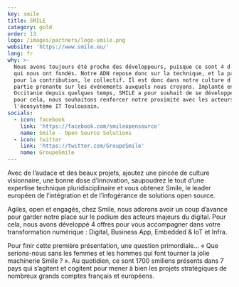 ```yaml
---
key: smile
title: SMILE
category: gold
order: 13
logo: /images/partners/logo-smile.png
website: 'https://www.smile.eu/'
lang: fr
why: >-
  Nous avons toujours été proche des développeurs, puisque ce sont 4 d'entre eux
  qui nous ont fondés. Notre ADN repose donc sur la technique, et la passion
  pour la contribution, le collectif. Il est donc dans notre culture d'être
  partie prenante sur les événements auxquels nous croyons. Implanté en
  Occitanie depuis quelques temps, SMILE a pour souhait de se développer, et
  pour cela, nous souhaitons renforcer notre proximité avec les acteurs de
  l'écosystème IT Toulousain.
socials:
  - icon: facebook
    link: 'https://facebook.com/smileopensource'
    name: Smile - Open Source Solutions
  - icon: twitter
    link: 'https://twitter.com/GroupeSmile'
    name: GroupeSmile
---
```

Avec de l’audace et des beaux projets, ajoutez une pincée de culture visionnaire, une bonne dose d’innovation, saupoudrez le tout d’une expertise technique pluridisciplinaire et vous obtenez Smile, le leader européen de l’intégration et de l’infogérance de solutions open source.

Agiles, open et engagés, chez Smile, nous adorons avoir un coup d’avance pour garder notre place sur le podium des acteurs majeurs du digital. Pour cela, nous avons développé 4 offres pour vous accompagner dans votre transformation numérique : Digital, Business App, Embedded & IoT et Infra.

Pour finir cette première présentation, une question primordiale… « Que serions-nous sans les femmes et les hommes qui font tourner la jolie machinerie Smile ? ». Au quotidien, ce sont 1700 smiliens présents dans 7 pays qui s’agitent et cogitent pour mener à bien les projets stratégiques de nombreux grands comptes français et européens.
